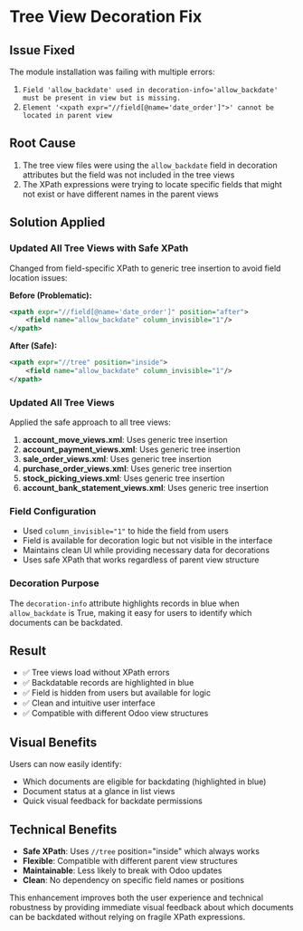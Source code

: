 # Tree View Decoration Fix

## Issue Fixed
The module installation was failing with multiple errors:
1. `Field 'allow_backdate' used in decoration-info='allow_backdate' must be present in view but is missing.`
2. `Element '<xpath expr="//field[@name='date_order']">' cannot be located in parent view`

## Root Cause
1. The tree view files were using the `allow_backdate` field in decoration attributes but the field was not included in the tree views
2. The XPath expressions were trying to locate specific fields that might not exist or have different names in the parent views

## Solution Applied

### Updated All Tree Views with Safe XPath
Changed from field-specific XPath to generic tree insertion to avoid field location issues:

**Before (Problematic):**
```xml
<xpath expr="//field[@name='date_order']" position="after">
    <field name="allow_backdate" column_invisible="1"/>
</xpath>
```

**After (Safe):**
```xml
<xpath expr="//tree" position="inside">
    <field name="allow_backdate" column_invisible="1"/>
</xpath>
```

### Updated All Tree Views
Applied the safe approach to all tree views:

1. **account_move_views.xml**: Uses generic tree insertion
2. **account_payment_views.xml**: Uses generic tree insertion  
3. **sale_order_views.xml**: Uses generic tree insertion
4. **purchase_order_views.xml**: Uses generic tree insertion
5. **stock_picking_views.xml**: Uses generic tree insertion
6. **account_bank_statement_views.xml**: Uses generic tree insertion

### Field Configuration
- Used `column_invisible="1"` to hide the field from users
- Field is available for decoration logic but not visible in the interface
- Maintains clean UI while providing necessary data for decorations
- Uses safe XPath that works regardless of parent view structure

### Decoration Purpose
The `decoration-info` attribute highlights records in blue when `allow_backdate` is True, making it easy for users to identify which documents can be backdated.

## Result
- ✅ Tree views load without XPath errors
- ✅ Backdatable records are highlighted in blue
- ✅ Field is hidden from users but available for logic
- ✅ Clean and intuitive user interface
- ✅ Compatible with different Odoo view structures

## Visual Benefits
Users can now easily identify:
- Which documents are eligible for backdating (highlighted in blue)
- Document status at a glance in list views
- Quick visual feedback for backdate permissions

## Technical Benefits
- **Safe XPath**: Uses `//tree` position="inside" which always works
- **Flexible**: Compatible with different parent view structures
- **Maintainable**: Less likely to break with Odoo updates
- **Clean**: No dependency on specific field names or positions

This enhancement improves both the user experience and technical robustness by providing immediate visual feedback about which documents can be backdated without relying on fragile XPath expressions.